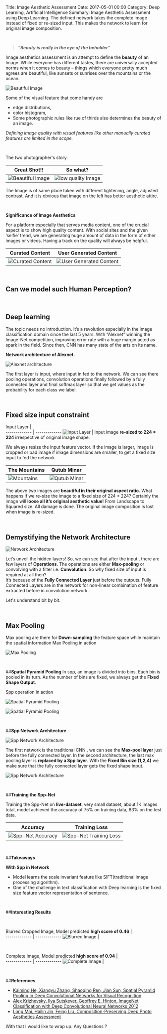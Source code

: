 Title: Image Aesthetic Assessment
Date: 2017-05-01 00:00
Category: Deep Learning, Artificial Intelligence
Summary: Image Aesthetic Assessment using Deep Learning. The defined network takes the complete image instead of fixed or re-sized input. This makes the network to learn for original image composition.  


<br>



> **_"Beauty is really in the eye of the beholder"_**


Image aesthetics assessment is an attempt to define the **beauty** of an Image.
While everyone has different tastes, there are universally accepted norms when it comes to beauty – things which everyone pretty much agrees are beautiful, like sunsets or sunrises over the mountains or the ocean.


![Beautiful Image](https://usatunofficial.files.wordpress.com/2012/03/barns_grand_tetons.jpg)

Some of the visual feature that come handy are 

* edge distributions, 
* color histogram, 
* Some photographic rules like rue of thirds also determines the beauty of an image.


*Defining image quality with visual features like other manually curated features are limited in the scope.*


<br>


The two photographer's story.

  Great Shot!!  | So what?
  ------------- | -------------
  ![Beautiful Image](https://image.ibb.co/eVhL0k/resize_thumb_ambiance_amazing_1024.jpg)  | ![low quality Image](https://image.ibb.co/ittcfk/resize_thumb_ambiance_bad_1024.jpg)
  
The Image is of same place taken with different lightening, angle, adjusted contrast. And it is obvious that image on the left has better aesthetic attire.

<br>


**Significance of Image Aesthetics**

For a platform especially that serves media content, one of the crucial aspect is to show high quality content. With social sites and the given ‘selfie’ trend, we are generating huge amount of data in the form of either images or videos.
 Having a track on the quality will always be helpful.


  Curated Content  |  User Generated Content
  ------------- | -------------
  ![Curated Content](https://image.ibb.co/fwvb6Q/resize_thumb_Screen_Shot_2017_04_15_at_11_18_25_AM_1024.jpg)  | ![User Generated Content](https://image.ibb.co/kThTLk/resize_thumb_Screen_Shot_2017_04_15_at_11_30_00_AM_1024.jpg)


<br>

## **Can we model such Human Perception?**

<br>

## **Deep learning**

The topic needs no introduction. It’s a revolution especially in the image classification domain since the last 5 years. With “Alexnet” winning the Image-Net competition, improving error rate with a huge margin acted as spark in the field. Since then, CNN has many state of the arts on its name.

**Network architecture of Alexnet.** 

![Alexnet architecture](https://image.ibb.co/cG4sfk/thumb_CNN_image_1024.jpg)

The first layer is input, where input in fed to the network. We can see there pooling operations, convolution operations finally followed by a fully connected layer 
and final softmax layer so that we get values as the probability for each class we label.

<br>

## **Fixed size input constraint**

  
  Input Layer   |  
  ------------- | -------------
  ![Input Layer](https://image.ibb.co/mMhFi5/thumb_input_CNN_image_1024.jpg) | Input image **re-sized to 224 * 224** irrespective of original image shape.


We always resize the input feature vector. If the image is larger, image is cropped 
or pad image if image dimensions are smaller, to get a fixed size input to fed the network


  

  The Mountains |  Qutub Minar
  ------------- | -------------
  ![Mountains](https://www.freewebheaders.com/wordpress/wp-content/gallery/beautiful-landscape/iceland-blue-lagoon-and-snow-mountains-landscape-header.jpg) | ![Qutub Minar](http://images.mapsofindia.com/india-tour/newvolume/mapindia/india-tour/wp-content/blogs.dir/6/files/2012/09/qutub-minar-minaret.jpg)



The above two images are **beautiful in their original aspect ratio.** 
What happens if we re-size the image to a fixed size of 224 * 224? 
Certainly the image will **loose all it’s original aesthetic value!** 
From Landscape to Squared size. All damage is done. The original image composition is lost when image is re-sized.

<br>

## **Demystifying the Network Architecture**

![Network Architecture](https://image.ibb.co/cG4sfk/thumb_CNN_image_1024.jpg)

Let’s unveil the hidden layers! So, we can see that after the input , there are few layers of **Operations**. 
The operations are either **Max-pooling** or convolving with a filter i.e. **Convolution**.
So why fixed size of input is required at all then?  
It’s because of the **Fully Connected Layer** just before the outputs. 
Fully Connected Layers are in the network for non-linear combination of feature extracted before in convolution network.

Let's understand bit by bit.

<br>


## **Max Pooling**

Max pooling are there for **Down-sampling** the feature space while maintain the spatial information
Max Pooling in action

![Max Pooling](https://image.ibb.co/jKK0GQ/cropped_max_pooling.gif)


<br>


##**Spatial Pyramid Pooling**
In spp, an image is divided into bins. Each bin is pooled in its turn. As the number of bins are fixed, 
we always get the **Fixed Shape Output**.

Spp operation in action

![Spatial Pyramid Pooling](https://image.ibb.co/juAki5/sppp_2_cropped.gif)

![Spatial Pyramid Pooling](https://image.ibb.co/f77y35/bin_4_spp.gif)

<br>


##**Spp Network Architecture**

![Spp Network Architecture](https://image.ibb.co/fxiPAk/network.png)

The first network is the traditional CNN , we can see the **Max-pool layer** just before the fully connected layer.
In the second architecture, the last max pooling layer is **replaced by a Spp layer**. 
With the **Fixed Bin size (1,2,4)** we make sure that the fully connected layer gets the fixed shape input.

![Spp Network Architecture](https://camo.githubusercontent.com/9099d29d9e59248dff137dd10189e0c81d35aa56/687474703a2f2f692e696d6775722e636f6d2f5351574a566f442e706e67)


<br>

##**Training the Spp-Net**

Training the Spp-Net on **live-dataset**, very small dataset, about 1K images total, model achieved the accuracy of 75% on training data, 83% on the test data.

  Accuracy  |  Training Loss
  ------------- | -------------
  ![Spp-Net Accuracy](https://image.ibb.co/m9AAi5/training_accuracy.png)  | ![Spp-Net Training Loss](https://image.ibb.co/fkS1qk/training_loss.png)



<br>

##**Takeaways**

**With Spp in Network**  

* Model learns the scale invariant feature like SIFT(traditional image processing algorithm).
* One of the challenge in text classification with Deep learning is the fixed size feature vector representation of sentence.


<br>

##**Interesting Results**

<br>

  Blurred Cropped Image, Model predicted **high score of 0.46** |     
  ------------- | -------------
  ![Blurred Image](https://image.ibb.co/nqyrqk/Screen_Shot_2017_04_25_at_2_48_51_PM.png)  |
    

<br>

  Complete Image, Model predicted **high score of 0.94** |  
  ------------- | -------------
  ![Complete Image](https://image.ibb.co/fR5zbQ/blurred_0071.jpg)  | 
      

<br>

##**References**

* [Kaiming He, Xiangyu Zhang, Shaoqing Ren, Jian Sun, Spatial Pyramid Pooling in Deep Convolutional Networks for Visual Recognition](https://arxiv.org/abs/1406.4729)
* [Alex Krizhevsky, Ilya Sutskever, Geoffrey E. Hinton, ImageNet Classification with Deep Convolutional Neural Networks 2012](https://papers.nips.cc/paper/4824-imagenet-classification-with-deep-convolutional-neural-networks.pdf)
* [Long Mai, Hailin Jin, Feing Liu, Composition-Preserving Deep Photo Aesthetics Assessment](https://ieeexplore.ieee.org/document/7780429/)


With that I would like to wrap up. Any Questions ?
